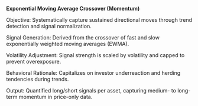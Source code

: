**Exponential Moving Average Crossover (Momentum)**

Objective: Systematically capture sustained directional moves through trend detection and signal normalization.

Signal Generation: Derived from the crossover of fast and slow exponentially weighted moving averages (EWMA).

Volatility Adjustment: Signal strength is scaled by volatility and capped to prevent overexposure.

Behavioral Rationale: Capitalizes on investor underreaction and herding tendencies during trends.

Output: Quantified long/short signals per asset, capturing medium- to long-term momentum in price-only data.
